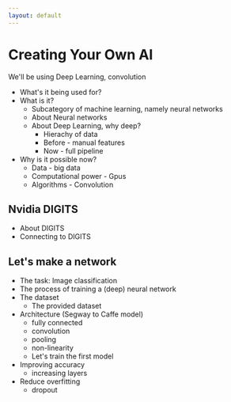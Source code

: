 ```yaml
---
layout: default
---
```


# Creating Your Own AI

We'll be using Deep Learning, convolution

* What's it being used for?
* What is it?
  * Subcategory of machine learning, namely neural networks
  * About Neural networks
  * About Deep Learning, why deep?
    * Hierachy of data
    * Before - manual features
    * Now - full pipeline
* Why is it possible now?
  * Data - big data
  * Computational power - Gpus
  * Algorithms - Convolution

## Nvidia DIGITS

* About DIGITS
* Connecting to DIGITS

## Let's make a network

* The task: Image classification
* The process of training a (deep) neural network
* The dataset
  * The provided dataset
* Architecture (Segway to Caffe model)
  * fully connected
  * convolution
  * pooling
  * non-linearity
  * Let's train the first model
* Improving accuracy
  * increasing layers
* Reduce overfitting
  * dropout
